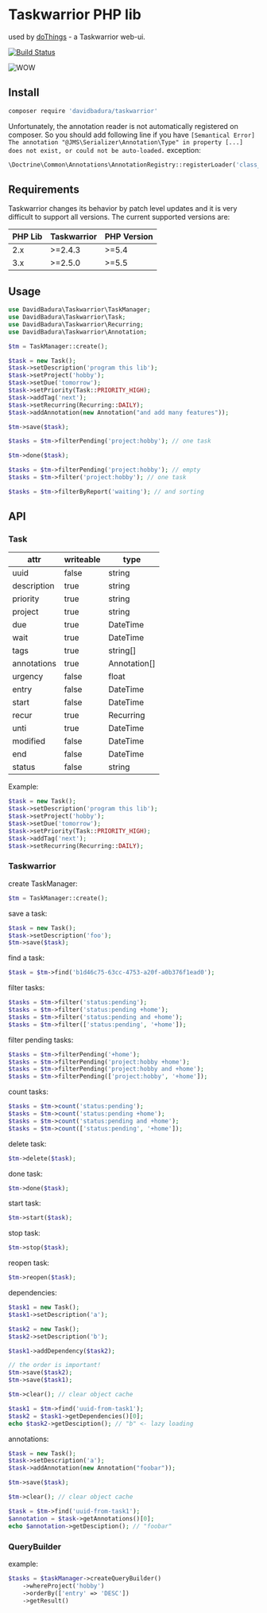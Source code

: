 # Taskwarrior PHP lib

used by [doThings](https://github.com/DavidBadura/doThings) - a Taskwarrior web-ui.

[![Build Status](https://travis-ci.org/DavidBadura/Taskwarrior.svg?branch=master)](https://travis-ci.org/DavidBadura/Taskwarrior)

![WOW](http://i.imgur.com/mvSQh0M.gif)

## Install

```bash
composer require 'davidbadura/taskwarrior'
```

Unfortunately, the annotation reader is not automatically registered on composer. So you should add following line if you have `[Semantical Error] The annotation "@JMS\Serializer\Annotation\Type" in property [...] does not exist, or could not be auto-loaded.` exception:

```php
\Doctrine\Common\Annotations\AnnotationRegistry::registerLoader('class_exists');
```

## Requirements

Taskwarrior changes its behavior by patch level updates and it is very difficult to support all versions.
The current supported versions are:

|PHP Lib|Taskwarrior|PHP Version|
|----|---------|------|
|2.x|>=2.4.3|>=5.4|
|3.x|>=2.5.0|>=5.5|

## Usage

```php
use DavidBadura\Taskwarrior\TaskManager;
use DavidBadura\Taskwarrior\Task;
use DavidBadura\Taskwarrior\Recurring;
use DavidBadura\Taskwarrior\Annotation;

$tm = TaskManager::create();

$task = new Task();
$task->setDescription('program this lib');
$task->setProject('hobby');
$task->setDue('tomorrow');
$task->setPriority(Task::PRIORITY_HIGH);
$task->addTag('next');
$task->setRecurring(Recurring::DAILY);
$task->addAnnotation(new Annotation("and add many features"));

$tm->save($task);

$tasks = $tm->filterPending('project:hobby'); // one task

$tm->done($task);

$tasks = $tm->filterPending('project:hobby'); // empty
$tasks = $tm->filter('project:hobby'); // one task

$tasks = $tm->filterByReport('waiting'); // and sorting
```

## API

### Task

|attr|writeable|type|
|----|---------|----|
|uuid|false|string|
|description|true|string|
|priority|true|string|
|project|true|string|
|due|true|DateTime|
|wait|true|DateTime|
|tags|true|string[]|
|annotations|true|Annotation[]|
|urgency|false|float|
|entry|false|DateTime|
|start|false|DateTime|
|recur|true|Recurring|
|unti|true|DateTime|
|modified|false|DateTime|
|end|false|DateTime|
|status|false|string|

Example:

```php
$task = new Task();
$task->setDescription('program this lib');
$task->setProject('hobby');
$task->setDue('tomorrow');
$task->setPriority(Task::PRIORITY_HIGH);
$task->addTag('next');
$task->setRecurring(Recurring::DAILY);
```

### Taskwarrior

create TaskManager:

```php
$tm = TaskManager::create();
```


save a task:

```php
$task = new Task();
$task->setDescription('foo');
$tm->save($task);
```

find a task:

```php
$task = $tm->find('b1d46c75-63cc-4753-a20f-a0b376f1ead0');
```

filter tasks:

```php
$tasks = $tm->filter('status:pending');
$tasks = $tm->filter('status:pending +home');
$tasks = $tm->filter('status:pending and +home');
$tasks = $tm->filter(['status:pending', '+home']);
```

filter pending tasks:

```php
$tasks = $tm->filterPending('+home');
$tasks = $tm->filterPending('project:hobby +home');
$tasks = $tm->filterPending('project:hobby and +home');
$tasks = $tm->filterPending(['project:hobby', '+home']);
```

count tasks:

```php
$tasks = $tm->count('status:pending');
$tasks = $tm->count('status:pending +home');
$tasks = $tm->count('status:pending and +home');
$tasks = $tm->count(['status:pending', '+home']);
```

delete task:

```php
$tm->delete($task);
```

done task:

```php
$tm->done($task);
```

start task:

```php
$tm->start($task);
```

stop task:

```php
$tm->stop($task);
```

reopen task:

```php
$tm->reopen($task);
```

dependencies:

```php
$task1 = new Task();
$task1->setDescription('a');

$task2 = new Task();
$task2->setDescription('b');

$task1->addDependency($task2);

// the order is important!
$tm->save($task2);
$tm->save($task1);

$tm->clear(); // clear object cache

$task1 = $tm->find('uuid-from-task1');
$task2 = $task1->getDependencies()[0];
echo $task2->getDesciption(); // "b" <- lazy loading
```

annotations:

```php
$task = new Task();
$task->setDescription('a');
$task->addAnnotation(new Annotation("foobar"));

$tm->save($task);

$tm->clear(); // clear object cache

$task = $tm->find('uuid-from-task1');
$annotation = $task->getAnnotations()[0];
echo $annotation->getDesciption(); // "foobar"
```

### QueryBuilder

example:

```php
$tasks = $taskManager->createQueryBuilder()
    ->whereProject('hobby')
    ->orderBy(['entry' => 'DESC'])
    ->getResult()
```
